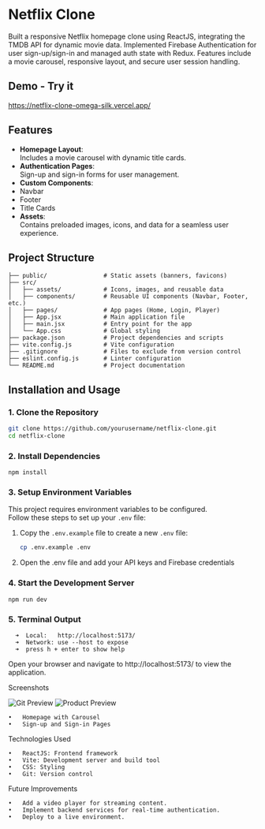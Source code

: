# **Netflix Clone**

Built a responsive Netflix homepage clone using ReactJS, integrating the TMDB API for dynamic movie data. Implemented Firebase Authentication for user sign-up/sign-in and managed auth state with Redux. Features include a movie carousel, responsive layout, and secure user session handling.

## **Demo - Try it**
https://netflix-clone-omega-silk.vercel.app/

## **Features**
-  **Homepage Layout**:  
  Includes a movie carousel with dynamic title cards.
-  **Authentication Pages**:  
  Sign-up and sign-in forms for user management.
-  **Custom Components**:  
  - Navbar
  - Footer
  - Title Cards
-  **Assets**:  
  Contains preloaded images, icons, and data for a seamless user experience.

## **Project Structure**
```
├── public/                # Static assets (banners, favicons)  
├── src/  
│   ├── assets/            # Icons, images, and reusable data  
│   ├── components/        # Reusable UI components (Navbar, Footer, etc.)  
│   ├── pages/             # App pages (Home, Login, Player)  
│   ├── App.jsx            # Main application file  
│   ├── main.jsx           # Entry point for the app  
│   └── App.css            # Global styling  
├── package.json           # Project dependencies and scripts  
├── vite.config.js         # Vite configuration  
├── .gitignore             # Files to exclude from version control  
├── eslint.config.js       # Linter configuration  
└── README.md              # Project documentation  
```
## **Installation and Usage**

### **1. Clone the Repository**
```bash
git clone https://github.com/yourusername/netflix-clone.git
cd netflix-clone
```
### **2. Install Dependencies**
```
npm install
```
### **3. Setup Environment Variables**
This project requires environment variables to be configured.  
Follow these steps to set up your `.env` file:

1. Copy the `.env.example` file to create a new `.env` file:

   ```sh
   cp .env.example .env
   ```

2. Open the .env file and add your API keys and Firebase credentials

### **4. Start the Development Server**
```
npm run dev
```
### **5. Terminal Output**
```
  ➜  Local:   http://localhost:5173/
  ➜  Network: use --host to expose
  ➜  press h + enter to show help
```
Open your browser and navigate to http://localhost:5173/ to view the application.



Screenshots

![Git Preview](public/demo.gif)
![Product Preview](public/preview.png)

	•	Homepage with Carousel
	•	Sign-up and Sign-in Pages

Technologies Used

	•	ReactJS: Frontend framework
	•	Vite: Development server and build tool
	•	CSS: Styling
	•	Git: Version control

Future Improvements

	•	Add a video player for streaming content.
	•	Implement backend services for real-time authentication.
	•	Deploy to a live environment.


